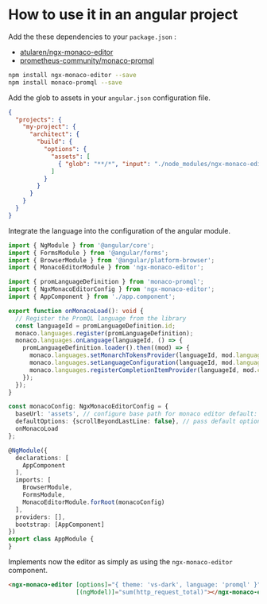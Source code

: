 # How to use it in an angular project
Add the these dependencies to your ``package.json`` :
- [atularen/ngx-monaco-editor](https://github.com/atularen/ngx-monaco-editor)
- [prometheus-community/monaco-promql](https://github.com/prometheus-community/monaco-promql)

```bash
npm install ngx-monaco-editor --save
npm install monaco-promql --save
```

Add the glob to assets in your ``angular.json`` configuration file.

```json
{
  "projects": {
    "my-project": {
      "architect": {
        "build": {
          "options": {
            "assets": [
              { "glob": "**/*", "input": "./node_modules/ngx-monaco-editor/assets/monaco", "output": "./assets/monaco/" }
            ]
          }
        }
      }
    }
  }
}
```

Integrate the language into the configuration of the angular module.

```typescript
import { NgModule } from '@angular/core';
import { FormsModule } from '@angular/forms';
import { BrowserModule } from '@angular/platform-browser';
import { MonacoEditorModule } from 'ngx-monaco-editor';

import { promLanguageDefinition } from 'monaco-promql';
import { NgxMonacoEditorConfig } from 'ngx-monaco-editor';
import { AppComponent } from './app.component';

export function onMonacoLoad(): void {
  // Register the PromQL language from the library
  const languageId = promLanguageDefinition.id;
  monaco.languages.register(promLanguageDefinition);
  monaco.languages.onLanguage(languageId, () => {
    promLanguageDefinition.loader().then((mod) => {
      monaco.languages.setMonarchTokensProvider(languageId, mod.language);
      monaco.languages.setLanguageConfiguration(languageId, mod.languageConfiguration);
      monaco.languages.registerCompletionItemProvider(languageId, mod.completionItemProvider);
    });
  });
}

const monacoConfig: NgxMonacoEditorConfig = {
  baseUrl: 'assets', // configure base path for monaco editor default: './assets'
  defaultOptions: {scrollBeyondLastLine: false}, // pass default options to be used
  onMonacoLoad
};

@NgModule({
  declarations: [
    AppComponent
  ],
  imports: [
    BrowserModule,
    FormsModule,
    MonacoEditorModule.forRoot(monacoConfig)
  ],
  providers: [],
  bootstrap: [AppComponent]
})
export class AppModule {
}
```

Implements now the editor as simply as using the ``ngx-monaco-editor`` component.

```html
<ngx-monaco-editor [options]="{ theme: 'vs-dark', language: 'promql' }"
                   [(ngModel)]="sum(http_request_total)"></ngx-monaco-editor>
```
